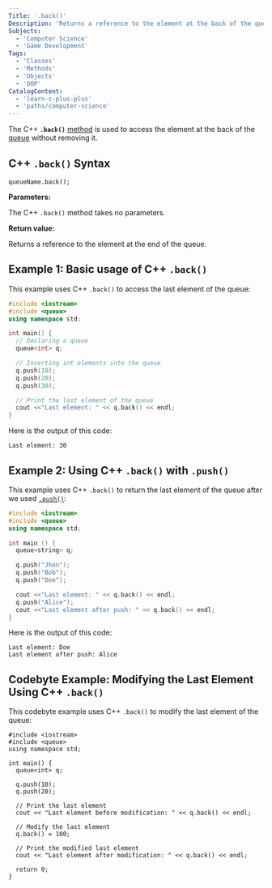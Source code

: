 ```yaml
---
Title: '.back()'
Description: 'Returns a reference to the element at the back of the queue.' 
Subjects:
  - 'Computer Science'
  - 'Game Development'
Tags:
  - 'Classes'
  - 'Methods'
  - 'Objects'
  - 'OOP'
CatalogContent:
  - 'learn-c-plus-plus'
  - 'paths/computer-science'
---
```


The C++ **`.back()`** [method](https://www.codecademy.com/resources/docs/cpp/methods) is used to access the element at the back of the [queue](https://www.codecademy.com/resources/docs/cpp/queues) without removing it.

## C++ `.back()` Syntax

```pseudo
queueName.back();
```

**Parameters:**

The C++ `.back()` method takes no parameters.

**Return value:**

Returns a reference to the element at the end of the queue.

## Example 1: Basic usage of C++ `.back()`

This example uses C++ `.back()` to access the last element of the queue:

```cpp
#include <iostream>
#include <queue>
using namespace std;

int main() {
  // Declaring a queue
  queue<int> q;

  // Inserting int elements into the queue
  q.push(10);
  q.push(20);
  q.push(30);

  // Print the last element of the queue
  cout <<"Last element: " << q.back() << endl;
}
```

Here is the output of this code:

```shell
Last element: 30
```

## Example 2: Using C++ `.back()` with `.push()`

This example uses C++ `.back()` to return the last element of the queue after we used [`.push()`](https://www.codecademy.com/resources/docs/cpp/queues/push):

```cpp
#include <iostream>
#include <queue>
using namespace std;

int main () {
  queue<string> q;

  q.push("Jhon");
  q.push("Bob");
  q.push("Doe");

  cout <<"Last element: " << q.back() << endl;
  q.push("Alice");
  cout <<"Last element after push: " << q.back() << endl;
}
```

Here is the output of this code:

```shell
Last element: Doe
Last element after push: Alice
```

## Codebyte Example: Modifying the Last Element Using C++ `.back()`

This codebyte example uses C++ `.back()` to modify the last element of the queue:

```codebyte/cpp
#include <iostream>
#include <queue>
using namespace std;

int main() {
  queue<int> q;

  q.push(10);
  q.push(20);

  // Print the last element
  cout << "Last element before modification: " << q.back() << endl;

  // Modify the last element
  q.back() = 100;

  // Print the modified last element
  cout << "Last element after modification: " << q.back() << endl;

  return 0;
}
```
